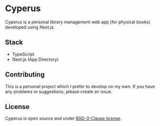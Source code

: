# Cyperus

Cyperus is a personal library management web app (for physical books) developed using Next.js.

## Stack

- TypeScript
- Next.js (App Directory)

## Contributing

This is a personal project which I prefer to develop on my own. If you have any problems or suggestions, please create an issue.

## License

Cyperus is open source and under [BSD-3-Clause license](./LICENSE).
